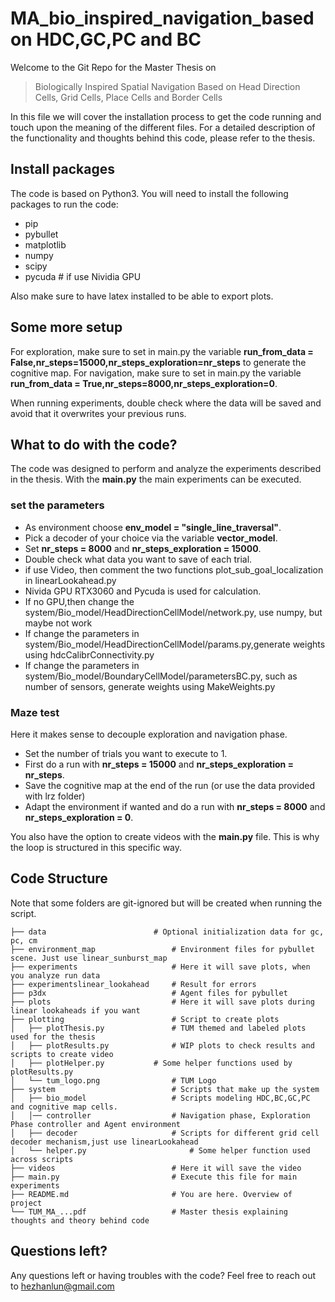 # MA_bio_inspired_navigation_based on HDC,GC,PC and BC

Welcome to the Git Repo for the Master Thesis on

> Biologically Inspired Spatial Navigation Based on Head Direction Cells, Grid Cells, Place Cells and Border Cells

In this file we will cover the installation process to get the code running and touch upon the meaning of the different files.
For a detailed description of the functionality and thoughts behind this code, please refer to the thesis.

## Install packages
The code is based on Python3. You will need to install the following packages to run the code:

- pip
- pybullet
- matplotlib
- numpy
- scipy
- pycuda # if use Nividia GPU

Also make sure to have latex installed to be able to export plots.

## Some more setup
For exploration, make sure to set in main.py the variable **run_from_data = False,nr_steps=15000,nr_steps_exploration=nr_steps** to generate the cognitive map.
For navigation, make sure to set in main.py the variable **run_from_data = True,nr_steps=8000,nr_steps_exploration=0**.

When running experiments, double check where the data will be saved and avoid that it overwrites your previous runs.

## What to do with the code?
The code was designed to perform and analyze the experiments described in the thesis.
With the **main.py** the main experiments can be executed.

### set the parameters
- As environment choose **env_model = "single_line_traversal"**. 
- Pick a decoder of your choice via the variable **vector_model**.
- Set **nr_steps = 8000** and **nr_steps_exploration = 15000**.
- Double check what data you want to save of each trial.
- if use Video, then comment the two functions plot_sub_goal_localization in linearLookahead.py
- Nivida GPU RTX3060 and Pycuda is used for calculation.
- If no GPU,then change the system/Bio_model/HeadDirectionCellModel/network.py, use numpy, but maybe not work
- If change the parameters in system/Bio_model/HeadDirectionCellModel/params.py,generate weights using hdcCalibrConnectivity.py
- If change the parameters in system/Bio_model/BoundaryCellModel/parametersBC.py, such as number of sensors, generate weights using MakeWeights.py

### Maze test
Here it makes sense to decouple exploration and navigation phase.
- Set the number of trials you want to execute to 1.
- First do a run with **nr_steps = 15000** and **nr_steps_exploration = nr_steps**.
- Save the cognitive map at the end of the run (or use the data provided with lrz folder)
- Adapt the environment if wanted and do a run with **nr_steps = 8000** and **nr_steps_exploration = 0**.


You also have the option to create videos with the **main.py** file. This is why the loop is structured in this specific way.

## Code Structure
Note that some folders are git-ignored but will be created when running the script.

    ├── data                   		# Optional initialization data for gc, pc, cm
    ├── environment_map         		# Environment files for pybullet scene. Just use linear_sunburst_map
    ├── experiments             		# Here it will save plots, when you analyze run data 
    ├── experimentslinear_lookahead		# Result for errors
    ├── p3dx                    		# Agent files for pybullet
    ├── plots                   		# Here it will save plots during linear lookaheads if you want
    ├── plotting                		# Script to create plots
    │   ├── plotThesis.py       		# TUM themed and labeled plots used for the thesis
    │   ├── plotResults.py      		# WIP plots to check results and scripts to create video
    │   ├── plotHelper.py      		# Some helper functions used by plotResults.py
    │   └── tum_logo.png        		# TUM Logo    
    ├── system                  		# Scripts that make up the system
    │   ├── bio_model           		# Scripts modeling HDC,BC,GC,PC and cognitive map cells.
    │   │── controller          		# Navigation phase, Exploration Phase controller and Agent environment
    │   ├── decoder             		# Scripts for different grid cell decoder mechanism,just use linearLookahead
    │   └── helper.py           	        # Some helper function used across scripts
    ├── videos                  		# Here it will save the video
    ├── main.py                 		# Execute this file for main experiments
    ├── README.md               		# You are here. Overview of project
    └── TUM_MA_...pdf           		# Master thesis explaining thoughts and theory behind code

## Questions left?
Any questions left or having troubles with the code? Feel free to reach out to hezhanlun@gmail.com
